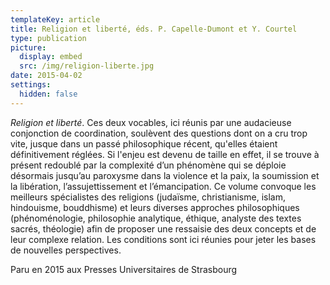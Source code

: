 ```yaml
---
templateKey: article
title: Religion et liberté, éds. P. Capelle-Dumont et Y. Courtel
type: publication
picture:
  display: embed
  src: /img/religion-liberte.jpg
date: 2015-04-02
settings:
  hidden: false
---
```

*Religion et liberté*. Ces deux vocables, ici réunis par une audacieuse conjonction de coordination, soulèvent des questions dont on a cru trop vite, jusque dans un passé philosophique récent, qu'elles étaient définitivement réglées. Si l'enjeu est devenu de taille en effet, il se trouve à présent redoublé par la complexité d’un phénomène qui se déploie désormais jusqu’au paroxysme dans la violence et la paix, la soumission et la libération, l’assujettissement et l’émancipation. Ce volume convoque les meilleurs spécialistes des religions (judaïsme, christianisme, islam, hindouisme, bouddhisme) et leurs diverses approches philosophiques (phénoménologie, philosophie analytique, éthique, analyste des textes sacrés, théologie) afin de proposer une ressaisie des deux concepts et de leur complexe relation. Les conditions sont ici réunies pour jeter les bases de nouvelles perspectives.

Paru en 2015 aux Presses Universitaires de Strasbourg